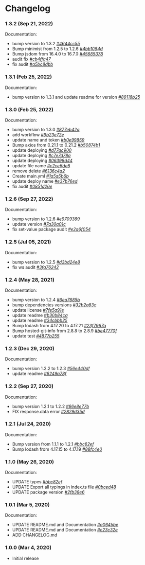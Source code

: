 # Changelog

### 1.3.2 (Sep 21, 2022)

Documentation:

-   bump version to 1.3.2 *[#4644cc55](https://github.com/mahsumurebe/jrpc-client/commit/4644cc55)*
-   Bump minimist from 1.2.5 to 1.2.6 *[#4bb1064d](https://github.com/mahsumurebe/jrpc-client/commit/4bb1064d)*
-   Bump jsdom from 16.4.0 to 16.7.0 *[#45685378](https://github.com/mahsumurebe/jrpc-client/commit/45685378)*
-   audit fix *[#cb4ffa47](https://github.com/mahsumurebe/jrpc-client/commit/cb4ffa47)*
-   fix audit *[#a5bc8dbb](https://github.com/mahsumurebe/jrpc-client/commit/a5bc8dbb)*

### 1.3.1 (Feb 25, 2022)

Documentation:

-   bump version to 1.3.1 and update readme for version *[#89118b25](https://github.com/mahsumurebe/jrpc-client/commit/89118b25)*

### 1.3.0 (Feb 25, 2022)

Documentation:

-   bump version to 1.3.0 *[#877eb42a](https://github.com/mahsumurebe/jrpc-client/commit/877eb42a)*
-   add workflow *[#9b23e72e](https://github.com/mahsumurebe/jrpc-client/commit/9b23e72e)*
-   update name and token *[#b0e99859](https://github.com/mahsumurebe/jrpc-client/commit/b0e99859)*
-   Bump axios from 0.21.1 to 0.21.2 *[#b50874b1](https://github.com/mahsumurebe/jrpc-client/commit/b50874b1)*
-   update deploying *[#d77ac900](https://github.com/mahsumurebe/jrpc-client/commit/d77ac900)*
-   update deploying *[#c7e7d78a](https://github.com/mahsumurebe/jrpc-client/commit/c7e7d78a)*
-   update deploying *[#06398d44](https://github.com/mahsumurebe/jrpc-client/commit/06398d44)*
-   update file name *[#c2ce6de6](https://github.com/mahsumurebe/jrpc-client/commit/c2ce6de6)*
-   remove delete *[#6136c4a2](https://github.com/mahsumurebe/jrpc-client/commit/6136c4a2)*
-   Create main.yml *[#1a5a5b6b](https://github.com/mahsumurebe/jrpc-client/commit/1a5a5b6b)*
-   update deploy name *[#e37b76ed](https://github.com/mahsumurebe/jrpc-client/commit/e37b76ed)*
-   fix audit *[#0851d26e](https://github.com/mahsumurebe/jrpc-client/commit/0851d26e)*

### 1.2.6 (Sep 27, 2022)

Documentation:

-   bump version to 1.2.6 *[#e9709369](https://github.com/mahsumurebe/jrpc-client/commit/e9709369)*
-   update version *[#7a30a01c](https://github.com/mahsumurebe/jrpc-client/commit/7a30a01c)*
-   fix set-value package audit *[#e2a6f054](https://github.com/mahsumurebe/jrpc-client/commit/e2a6f054)*

### 1.2.5 (Jul 05, 2021)

Documentation:

-   bump version to 1.2.5 *[#d3bd24e8](https://github.com/mahsumurebe/jrpc-client/commit/d3bd24e8)*
-   fix ws audit *[#3fa76242](https://github.com/mahsumurebe/jrpc-client/commit/3fa76242)*

### 1.2.4 (May 28, 2021)

Documentation:

-   bump version to 1.2.4 *[#6ea7685b](https://github.com/mahsumurebe/jrpc-client/commit/6ea7685b)*
-   bump dependencies versions *[#32b2a83c](https://github.com/mahsumurebe/jrpc-client/commit/32b2a83c)*
-   update license *[#7fe5a91e](https://github.com/mahsumurebe/jrpc-client/commit/7fe5a91e)*
-   update readme *[#b30b84ca](https://github.com/mahsumurebe/jrpc-client/commit/b30b84ca)*
-   update readme *[#34cbbb25](https://github.com/mahsumurebe/jrpc-client/commit/34cbbb25)*
-   Bump lodash from 4.17.20 to 4.17.21 *[#23f7967a](https://github.com/mahsumurebe/jrpc-client/commit/23f7967a)*
-   Bump hosted-git-info from 2.8.8 to 2.8.9 *[#be47770f](https://github.com/mahsumurebe/jrpc-client/commit/be47770f)*
-   update test *[#4877b255](https://github.com/mahsumurebe/jrpc-client/commit/4877b255)*

### 1.2.3 (Dec 29, 2020)

Documentation:

-   bump version 1.2.2 to 1.2.3 *[#56e440df](https://github.com/mahsumurebe/jrpc-client/commit/56e440df)*
-   update readme *[#8249a78f](https://github.com/mahsumurebe/jrpc-client/commit/8249a78f)*


### 1.2.2 (Sep 27, 2020)

Documentation:

-   bump version 1.2.1 to 1.2.2 *[#86e8e77b](https://github.com/mahsumurebe/jrpc-client/commit/86e8e77b)*
-   FIX response.data error *[#2829d35d](https://github.com/mahsumurebe/jrpc-client/commit/2829d35d)*

### 1.2.1 (Jul 24, 2020)

Documentation:

-   Bump version from 1.1.1 to 1.2.1 *[#bbc82ef](https://github.com/mahsumurebe/jrpc-client/commit/bbc82ef)*
-   Bump lodash from 4.17.15 to 4.17.19 *[#88fc4e0](https://github.com/mahsumurebe/jrpc-client/commit/88fc4e0)*

### 1.1.0 (May 26, 2020)

Documentation:

-	UPDATE types *[#bbc82ef](https://github.com/mahsumurebe/jrpc-client/commit/336db21)*
-	UPDATE Export all typings in index.ts file *[#0bced48](https://github.com/mahsumurebe/jrpc-client/commit/0bced48)*
-	UPDATE package version *[#2fb38e6](https://github.com/mahsumurebe/jrpc-client/commit/2fb38e6)*

### 1.0.1 (Mar 5, 2020)

Documentation:

-	UPDATE README.md and Documentation *[#a064bbe](https://github.com/mahsumurebe/jrpc-client/commit/a064bbe)*
-	UPDATE README.md and Documentation *[#c23c32e](https://github.com/mahsumurebe/jrpc-client/commit/c23c32e)*
-   ADD CHANGELOG.md

### 1.0.0 (Mar 4, 2020)

-	Initial release
